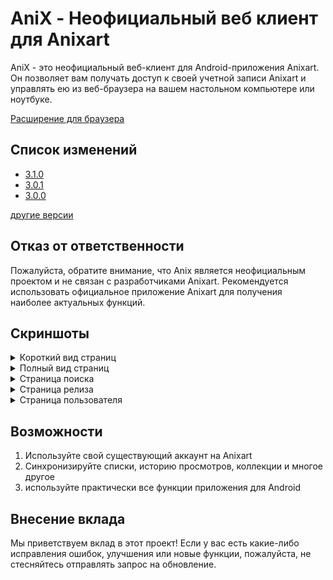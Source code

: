 # AniX - Неофициальный веб клиент для Anixart

AniX - это неофициальный веб-клиент для Android-приложения Anixart. Он позволяет вам получать доступ к своей учетной записи Anixart и управлять ею из веб-браузера на вашем настольном компьютере или ноутбуке.

[Расширение для браузера](./extension/README.md)

## Список изменений

- [3.1.0](/public/changelog/3.1.0.md)
- [3.0.1](/public/changelog/3.0.1.md)
- [3.0.0](/public/changelog/3.0.0.md)

[другие версии](/public/changelog)

## Отказ от ответственности

Пожалуйста, обратите внимание, что Anix является неофициальным проектом и не связан с разработчиками Anixart. Рекомендуется использовать официальное приложение Anixart для получения наиболее актуальных функций.

## Скриншоты

<details>
<summary>Короткий вид страниц</summary>

![Скриншот Короткого вида страниц](./images/shortPageView.jpg)

</details>

<details>
<summary>Полный вид страниц</summary>

![Скриншот Полного вида страниц](./images/fullPageView.jpg)

</details>

<details>
<summary>Страница поиска</summary>

![Скриншот Страницы поиска](./images/SearchPageView.jpg)

</details>

<details>
<summary>Страница релиза</summary>

![Скриншот Страницы релиза](./images/ReleasePageView.jpg)

</details>

<details>
<summary>Страница пользователя</summary>

![Скриншот Страницы пользователя Screenshot](./images/ProfilePageView.jpg)

</details>

## Возможности

1. Используйте свой существующий аккаунт на Anixart
2. Синхронизируйте списки, историю просмотров, коллекции и многое другое
3. используйте практически все функции приложения для Android

## Внесение вклада

Мы приветствуем вклад в этот проект! Если у вас есть какие-либо исправления ошибок, улучшения или новые функции, пожалуйста, не стесняйтесь отправлять запрос на обновление.
